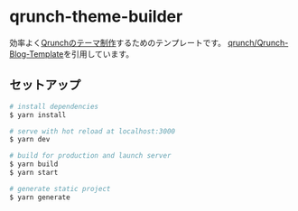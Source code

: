 # qrunch-theme-builder

効率よく[Qrunchのテーマ制作](https://qrunch.net/themes/guide)するためのテンプレートです。
[qrunch/Qrunch-Blog-Template](https://github.com/qrunch/Qrunch-Blog-Template)を引用しています。

## セットアップ

``` bash
# install dependencies
$ yarn install

# serve with hot reload at localhost:3000
$ yarn dev

# build for production and launch server
$ yarn build
$ yarn start

# generate static project
$ yarn generate
```
